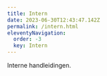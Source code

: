 ```yaml
---
title: Intern
date: 2023-06-30T12:43:47.142Z
permalink: /intern.html
eleventyNavigation:
  order: -3
  key: Intern
---
```

Interne handleidingen.